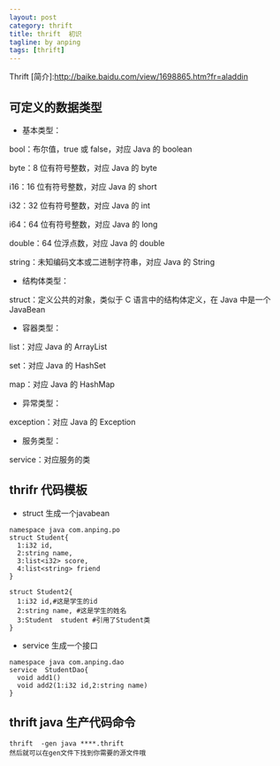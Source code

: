 ```yaml
---
layout: post
category: thrift
title: thrift  初识
tagline: by anping
tags: [thrift]
---
```




Thrift
[简介]:<http://baike.baidu.com/view/1698865.htm?fr=aladdin>

可定义的数据类型
--------------

*    基本类型：

bool：布尔值，true 或 false，对应 Java 的 boolean

byte：8 位有符号整数，对应 Java 的 byte

i16：16 位有符号整数，对应 Java 的 short

i32：32 位有符号整数，对应 Java 的 int

i64：64 位有符号整数，对应 Java 的 long

double：64 位浮点数，对应 Java 的 double

string：未知编码文本或二进制字符串，对应 Java 的 String

*    结构体类型：

struct：定义公共的对象，类似于 C 语言中的结构体定义，在 Java 中是一个 JavaBean

*    容器类型：

list：对应 Java 的 ArrayList

set：对应 Java 的 HashSet

map：对应 Java 的 HashMap

*    异常类型：

exception：对应 Java 的 Exception

*    服务类型：

service：对应服务的类


thrifr 代码模板
--------------
*    struct  生成一个javabean


    namespace java com.anping.po
    struct Student{
      1:i32 id,
      2:string name,
      3:list<i32> score,
      4:list<string> friend
    }

    struct Student2{
      1:i32 id,#这是学生的id
      2:string name, #这是学生的姓名
      3:Student  student #引用了Student类
    }


*    service  生成一个接口


    namespace java com.anping.dao
    service  StudentDao{
      void add1()  
      void add2(1:i32 id,2:string name)
    }



thrift java 生产代码命令
----------------------


    thrift  -gen java ****.thrift  
    然后就可以在gen文件下找到你需要的源文件哦
